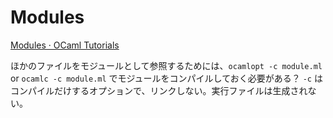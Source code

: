 # Modules

[Modules · OCaml Tutorials](https://ocaml.org/docs/modules)

ほかのファイルをモジュールとして参照するためには、`ocamlopt -c module.ml` or `ocamlc -c module.ml` でモジュールをコンパイルしておく必要がある？
`-c` はコンパイルだけするオプションで、リンクしない。実行ファイルは生成されない。
